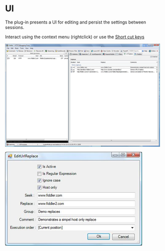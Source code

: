 # UI

The plug-in presents a UI for editing and persist the settings between sessions.

Interact using the context menu (rightclick) or use the [Short cut keys](ShortCutKeys.md)

![Screen shot 1](UI_ScreenShot1.jpg)

![Simple host only replace](UI_SimpelHostOnlyReplace.jpg)